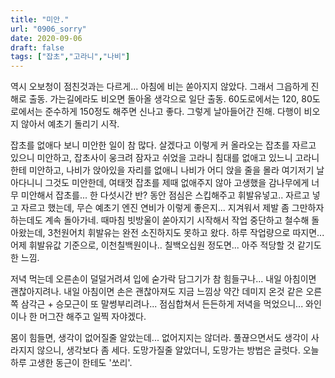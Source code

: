 ```yaml
---
title: "미안."
url: "0906_sorry"
date: 2020-09-06
draft: false
tags: ["잡초","고라니","나비"]
---
```

역시 오보청이 점친것과는 다르게... 아침에 비는 쏟아지지 않았다.
그래서 그읍하게 진해로 출동. 가는길에라도 비오면 돌아올 생각으로 일단 출동.
60도로에서는 120, 80도로에서는 준수하게 150정도 해주면 신나고 좋다.
그렇게 날아들어간 진해. 다행이 비오지 않아서 예초기 돌리기 시작.

잡초를 없애다 보니 미안한 일이 참 많다.
살겠다고 이렇게 커 올라오는 잡초를 자르고 있으니 미안하고,
잡초사이 웅크려 잠자고 쉬었을 고라니 침대를 없애고 있느니 고라니한테 미안하고,
나비가 앉아있을 자리를 없애니 나비가 어디 앉을 줄을 몰라 여기저기 날아다니니 그것도 미안한데,
여태껏 잡초를 제때 없애주지 않아 고생했을 감나무에게 너무 미안해서
잡초를... 한 다섯시간 반? 동안 점심은 스킵해주고 휘발유넣고.. 자르고 넣고 자르고 했는데,
무슨 예초기 엔진 연비가 이렇게 좋은지... 지겨워서 제발 좀 그만하자 하는데도 계속 돌아가네.
때마침 빗방울이 쏟아지기 시작해서 작업 중단하고 철수해 돌아왔는데,
3천원어치 휘발유는 완전 소진하지도 못하고 왔다.
하루 작업량으로 따지면... 어제 휘발유값 기준으로,
이천칠백원이나.. 칠백오십원 정도면... 아주 적당할 것 같기도 한 느낌.

저녁 먹는데 오른손이 덜덜거려셔 입에 숟가락 담그기가 참 힘들구나...
내일 아침이면 괜찮아지려나. 내일 아침이면 손은 괜찮아져도 지금
느낌상 약간 데미지 온것 같은 오른쪽 삼각근 + 승모근이 또 말썽부리려나...
점심합쳐서 든든하게 저녁을 먹었으니... 와인이나 한 머그잔 해주고 일찍 자야겠다.

몸이 힘들면, 생각이 없어질줄 알았는데... 없어지지는 않더라.
풀끊으면서도 생각이 사라지지 않으니, 생각보다 좀 세다.
도망가질줄 알았더니, 도망가는 방법은 글럿다. 오늘하루 고생한 동근이 한테도 '쏘리'.
